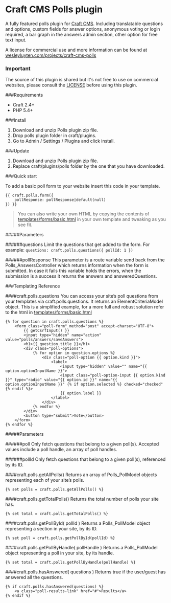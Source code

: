 # Craft CMS Polls plugin

A fully featured polls plugin for [Craft CMS](https://craftcms.com/). Including translatable questions and options, custom fields for answer options, anonymous voting or login required, a bar graph in the answers admin section, other option for free text input.

A license for commercial use and more information can be found at [wesleyluyten.com/projects/craft-cms-polls](https://wesleyluyten.com/projects/craft-cms-polls)

### Important 
The source of this plugin is shared but it's not free to use on commercial websites, please consult the [LICENSE](LICENSE.md "Craft CMS Polls plugin license") before using this plugin.

###Requirements
- Craft 2.4+  
- PHP 5.4+  

###Install
1. Download and unzip Polls plugin zip file.  
2. Drop polls plugin folder in craft/plugins.  
3. Go to Admin / Settings / Plugins and click install.  

###Update
1. Download and unzip Polls plugin zip file.  
2. Replace craft/plugins/polls folder by the one that you have downloaded.  

###Quick start

To add a basic poll form to your website insert this code in your template.

``` twig
{{ craft.polls.form({ 
    pollResponse: pollResponse|default(null)
}) }}
```

> You can also write your own HTML by copying the contents of [templates/forms/basic.html](templates/forms/basic.html) in your own template and tweaking as you see fit.

#####Parameters

######questions
Limit the questions that get added to the form. For example: `questions: craft.polls.questions({ pollId: 1 })`

######pollResponse
This parameter is a route variable send back from the Polls_AnswersController which returns information when the form is submitted. In case it fails this variable holds the errors, when the submission is a success it returns the answers and answeredQuestions.


###Templating Reference

####craft.polls.questions
You can access your site’s poll questions from your templates via craft.polls.questions. It returns an ElementCriteriaModel object. This is a simplified example, for a more full and robust solution refer to the html in [templates/forms/basic.html](templates/forms/basic.html)

``` twig
{% for question in craft.polls.questions %}
	<form class="poll-form" method="post" accept-charset="UTF-8">
		{{ getCsrfInput() }}
		<input type="hidden" name="action" value="polls/answers/saveAnswers">
		<h1>{{ question.title }}</h1>
		<div class="poll-options">
			{% for option in question.options %}
				<div class="poll-option {{ option.kind }}">
					<label>
						<input type="hidden" value="" name="{{ option.optionInputName }}"> 
						<input class="poll-option-input {{ option.kind }}" type="radio" value="{{ option.id }}" name="{{ option.optionInputName }}" {% if option.selected %} checked="checked"{% endif %}> 
						{{ option.label }}
					</label>
				</div>
			{% endfor %}
		</div>
		<button type="submit">Vote</button>
	</form>
{% endfor %}
```

#####Parameters

######poll
Only fetch questions that belong to a given poll(s). Accepted values include a poll handle, an array of poll handles.

######pollId
Only fetch questions that belong to a given poll(s), referenced by its ID.


####craft.polls.getAllPolls()
Returns an array of Polls_PollModel objects representing each of your site’s polls.
``` twig
{% set polls = craft.polls.getAllPolls() %}
```

####craft.polls.getTotalPolls()
Returns the total number of polls your site has.
``` twig
{% set total = craft.polls.getTotalPolls() %}
```

####craft.polls.getPollById( pollId )
Returns a Polls_PollModel object representing a section in your site, by its ID.
``` twig
{% set poll = craft.polls.getPollById(pollId) %}
```

####craft.polls.getPollByHandle( pollHandle )
Returns a Polls_PollModel object representing a poll in your site, by its handle.
``` twig
{% set total = craft.polls.getPollByHandle(pollHandle) %}
```

####craft.polls.hasAnswered( questions )
Returns true if the user/guest has answered all the questions.
``` twig
{% if craft.polls.hasAnswered(questions) %}
	<a class="poll-results-link" href="#">Results</a>
{% endif %}
```
